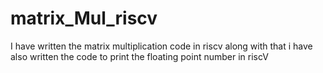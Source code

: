 # matrix_Mul_riscv
I have written the matrix multiplication code in riscv along with that i have also written the code to print the floating point number in riscV
